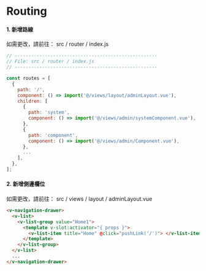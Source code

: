 # Routing

#### 1. 新增路線

如需更改，請前往： src / router / index.js <br/>

```javascript
// ----------------------------------------------------
// File: src / router / index.js
// ----------------------------------------------------

const routes = [
  {
    path: '/',
    component: () => import('@/views/layout/adminLayout.vue'),
    children: [
      {
        path: 'system',
        component: () => import('@/views/admin/systemComponent.vue'),
      },
      {
        path: 'component',
        component: () => import('@/views/admin/Component.vue'),
      },
      ...
    ],
  },
];
```

#### 2. 新增側邊欄位

如需更改，請前往： src / views / layout / adminLayout.vue <br/>

```html
<v-navigation-drawer>
  <v-list>
    <v-list-group value="Home1">
      <template v-slot:activator="{ props }">
        <v-list-item title="Home" @click="pushLink('/')"> </v-list-item>
      </template>
    </v-list-group>
  </v-list>
  ...
</v-navigation-drawer>
```
